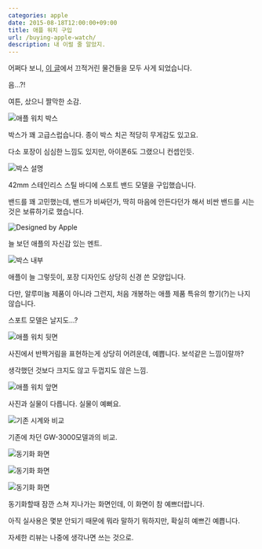 ```yaml
---
categories: apple
date: 2015-08-18T12:00:00+09:00
title: 애플 워치 구입
url: /buying-apple-watch/
description: 내 이럴 줄 알았지.
---
```


어쩌다 보니, [이 글](https://blog.niceb5y.net/thought-of-iphone6-and-apple-watch/)에서 끄적거린 물건들을 모두 사게 되었습니다.

음...?!

여튼, 샀으니 짤막한 소감.

![애플 워치 박스](01.jpg)

박스가 꽤 고급스럽습니다. 종이 박스 치곤 적당히 무게감도 있고요.

다소 포장이 심심한 느낌도 있지만, 아이폰6도 그랬으니 컨셉인듯.

![박스 설명](02.jpg)

42mm 스테인리스 스틸 바디에 스포트 밴드 모델을 구입했습니다.

밴드를 꽤 고민했는데, 밴드가 비싸던가, 딱히 마음에 안든다던가 해서 비싼 밴드를 시는 것은 보류하기로 했습니다.

![Designed by Apple](03.jpg)

늘 보던 애플의 자신감 있는 멘트.

![박스 내부](04.jpg)

애플이 늘 그렇듯이, 포장 디자인도 상당히 신경 쓴 모양입니다.

다만, 알루미늄 제품이 아니라 그런지, 처음 개봉하는 애플 제품 특유의 향기(?)는 나지 않습니다.

스포트 모델은 날지도...?

![애플 워치 뒷면](05.jpg)

사진에서 반짝거림을 표현하는게 상당히 어려운데, 예쁩니다. 보석같은 느낌이랄까?

생각했던 것보다 크지도 않고 두껍지도 않은 느낌.

![애플 워치 앞면](06.jpg)

사진과 실물이 다릅니다. 실물이 예뻐요.

![기존 시계와 비교](07.jpg)

기존에 차던 GW-3000모델과의 비교.

![동기화 화면](08.jpg)

![동기화 화면](09.jpg)

![동기화 화면](10.jpg)

동기화할때 잠깐 스쳐 지나가는 화면인데, 이 화면이 참 예쁘더랍니다.

아직 실사용은 몇분 안되기 때문에 뭐라 말하기 뭐하지만, 확실히 예쁘긴 예쁩니다.

자세한 리뷰는 나중에 생각나면 쓰는 것으로.
